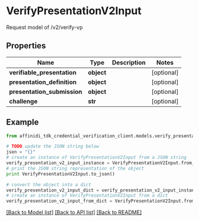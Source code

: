 # VerifyPresentationV2Input

Request model of /v2/verify-vp

## Properties

| Name                        | Type       | Description | Notes      |
| --------------------------- | ---------- | ----------- | ---------- |
| **verifiable_presentation** | **object** |             | [optional] |
| **presentation_definition** | **object** |             | [optional] |
| **presentation_submission** | **object** |             | [optional] |
| **challenge**               | **str**    |             | [optional] |

## Example

```python
from affinidi_tdk_credential_verification_client.models.verify_presentation_v2_input import VerifyPresentationV2Input

# TODO update the JSON string below
json = "{}"
# create an instance of VerifyPresentationV2Input from a JSON string
verify_presentation_v2_input_instance = VerifyPresentationV2Input.from_json(json)
# print the JSON string representation of the object
print VerifyPresentationV2Input.to_json()

# convert the object into a dict
verify_presentation_v2_input_dict = verify_presentation_v2_input_instance.to_dict()
# create an instance of VerifyPresentationV2Input from a dict
verify_presentation_v2_input_from_dict = VerifyPresentationV2Input.from_dict(verify_presentation_v2_input_dict)
```

[[Back to Model list]](../README.md#documentation-for-models) [[Back to API list]](../README.md#documentation-for-api-endpoints) [[Back to README]](../README.md)
